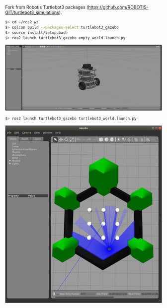 Fork from Robotis Turtlebot3 packages (https://github.com/ROBOTIS-GIT/turtlebot3_simulations).

```bash
$> cd ~/ros2_ws
$> colcon build --packages-select turtlebot3_gazebo
$> source install/setup.bash
$> ros2 launch turtlebot3_gazebo empty_world.launch.py
```
<img src="resources/tb3-empty-world-gazebo.png" alt="Logo" width="800"/>

```bash
$> ros2 launch turtlebot3_gazebo turtlebot3_world.launch.py
```
<img src="resources/tb3-world-gazebo.png" alt="Logo" width="800"/>


